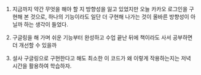 1. 지금까지 약간 무엇을 해야 할 지 방향성을 잃고 있었지만 오늘 카카오 로그인을 구현해 본 것으로, 하나의 기능이라도 일단 더 구현해 나가는 것이 올바른 방향성이 아닐까 하는 생각이 들었다.

2. 구글링을 해 가며 쉬운 기능부터 완성하고 수업 끝난 뒤에 책이라도 사서 공부하면 더 개선할 수 있을까

3. 설사 구글링으로 구현한다고 해도 최소한 이 코드가 왜 이렇게 작용하는지는 저녁 시간을 활용하여 학습하자.